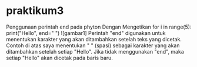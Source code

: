 # praktikum3
Penggunaan perintah end pada phyton Dengan Mengetikan
for i in range(5):
    print("Hello", end=" ")
![gambar1]
Perintah "end" digunakan untuk menentukan karakter yang akan ditambahkan setelah teks yang dicetak. Contoh di atas saya menentukan " " (spasi) sebagai karakter yang akan ditambahkan setelah setiap "Hello". Jika tidak menggunakan "end", maka setiap "Hello" akan dicetak pada baris baru.